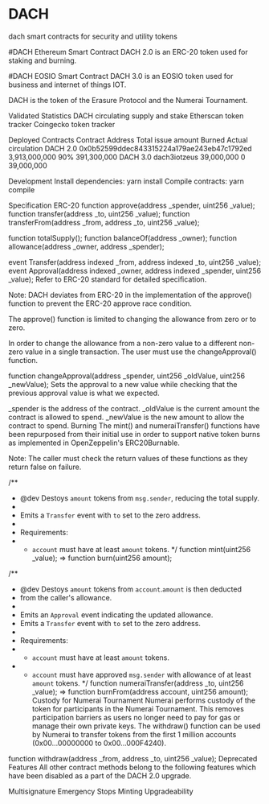 # DACH
dach smart contracts for security and utility tokens

#DACH Ethereum Smart Contract
DACH 2.0 is an ERC-20 token used for staking and burning.

#DACH EOSIO Smart Contract
DACH 3.0 is an EOSIO token used for business and internet of things IOT.

DACH is the token of the Erasure Protocol and the Numerai Tournament.

Validated Statistics
DACH circulating supply and stake
Etherscan token tracker
Coingecko token tracker

Deployed Contracts
   Contract	Address                                         Total issue amount      Burned      Actual circulation
DACH 2.0	0x0b52599ddec843315224a179ae243eb47c1792ed      3,913,000,000           90%         391,300,000
DACH 3.0	dach3iotzeus                                    39,000,000              0           39,000,000

Development
Install dependencies: yarn install
Compile contracts: yarn compile

Specification
ERC-20
function approve(address _spender, uint256 _value);
function transfer(address _to, uint256 _value);
function transferFrom(address _from, address _to, uint256 _value);

function totalSupply();
function balanceOf(address _owner);
function allowance(address _owner, address _spender);

event Transfer(address indexed _from, address indexed _to, uint256 _value);
event Approval(address indexed _owner, address indexed _spender, uint256 _value);
Refer to ERC-20 standard for detailed specification.

Note: DACH deviates from ERC-20 in the implementation of the approve() function to prevent the ERC-20 approve race condition.

The approve() function is limited to changing the allowance from zero or to zero.

In order to change the allowance from a non-zero value to a different non-zero value in a single transaction. The user must use the changeApproval() function.

function changeApproval(address _spender, uint256 _oldValue, uint256 _newValue);
Sets the approval to a new value while checking that the previous approval value is what we expected.

_spender is the address of the contract.
_oldValue is the current amount the contract is allowed to spend.
_newValue is the new amount to allow the contract to spend.
Burning
The mint() and numeraiTransfer() functions have been repurposed from their initial use in order to support native token burns as implemented in OpenZeppelin's ERC20Burnable.

Note: The caller must check the return values of these functions as they return false on failure.

/**
 * @dev Destoys `amount` tokens from `msg.sender`, reducing the total supply.
 *
 * Emits a `Transfer` event with `to` set to the zero address.
 *
 * Requirements:
 * - `account` must have at least `amount` tokens.
 */
function mint(uint256 _value);
   => function burn(uint256 amount);

/**
 * @dev Destoys `amount` tokens from `account`.`amount` is then deducted
 * from the caller's allowance.
 *
 * Emits an `Approval` event indicating the updated allowance.
 * Emits a `Transfer` event with `to` set to the zero address.
 *
 * Requirements:
 * - `account` must have at least `amount` tokens.
 * - `account` must have approved `msg.sender` with allowance of at least `amount` tokens.
 */
function numeraiTransfer(address _to, uint256 _value);
   => function burnFrom(address account, uint256 amount);
Custody for Numerai Tournament
Numerai performs custody of the token for participants in the Numerai Tournament. This removes participation barriers as users no longer need to pay for gas or manage their own private keys. The withdraw() function can be used by Numerai to transfer tokens from the first 1 million accounts (0x00...00000000 to 0x00...000F4240).

function withdraw(address _from, address _to, uint256 _value);
Deprecated Features
All other contract methods belong to the following features which have been disabled as a part of the DACH 2.0 upgrade.

Multisignature
Emergency Stops
Minting
Upgradeability
